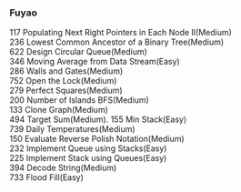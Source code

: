 ### Fuyao
 117 Populating Next Right Pointers in Each Node II(Medium)  
 236 Lowest Common Ancestor of a Binary Tree(Medium)  
 622 Design Circular Queue(Medium)  
 346 Moving Average from Data Stream(Easy)  
 286 Walls and Gates(Medium)  
 752 Open the Lock(Medium)  
 279 Perfect Squares(Medium)  
 200 Number of Islands BFS(Medium)  
 133 Clone Graph(Medium)  
 494 Target Sum(Medium). 
 155 Min Stack(Easy)  
 739 Daily Temperatures(Medium)  
 150 Evaluate Reverse Polish Notation(Medium)  
 232 Implement Queue using Stacks(Easy)  
 225 Implement Stack using Queues(Easy)  
 394 Decode String(Medium)  
 733 Flood Fill(Easy)  

